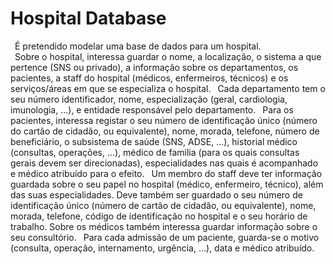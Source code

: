 # Hospital Database
&ensp;É pretendido modelar uma base de dados para um hospital.  
&ensp;Sobre o hospital, interessa guardar o nome, a localização, o sistema a que pertence (SNS ou privado), a informação sobre os departamentos, os pacientes, a staff do hospital (médicos, enfermeiros, técnicos) e os serviços/áreas em que se especializa o hospital.
&ensp;Cada departamento tem o seu número identificador, nome, especialização (geral, cardiologia, imunologia, ...), e entidade responsável pelo departamento.
&ensp;Para os pacientes, interessa registar o seu número de identificação único (número do cartão de cidadão, ou equivalente), nome, morada, telefone, número de beneficiário, o subsistema de saúde (SNS, ADSE, ...), historial médico (consultas, operações, ...), médico de familia (para os quais consultas gerais devem ser direcionadas), especialidades nas quais é acompanhado e médico atribuído para o efeito.
&ensp;Um membro do staff deve ter informação guardada sobre o seu papel no hospital (médico, enfermeiro, técnico), além das suas especialidades. Deve também ser guardado o seu número de identificação único (número de cartão de cidadão, ou equivalente), nome, morada, telefone, código de identificação no hospital e o seu horário de trabalho. Sobre os médicos também interessa guardar informação sobre o seu consultório.
&ensp;Para cada admissão de um paciente, guarda-se o motivo (consulta, operação, internamento, urgência, ...), data e médico atribuído.

